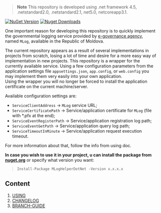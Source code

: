 > **Note** This repository is developed using .net framework 4.5, .netstandard2.0, .netstandard2.1, net5.0, netcoreapp3.1.

[![NuGet Version](https://img.shields.io/nuget/v/MLogHelperDotNet.svg?style=flat&logo=nuget)](https://www.nuget.org/packages/MLogHelperDotNet/)
[![Nuget Downloads](https://img.shields.io/nuget/dt/MLogHelperDotNet.svg?style=flat&logo=nuget)](https://www.nuget.org/packages/MLogHelperDotNet)


One important reason for developing this repository is to quickly implement the governmental logging service provided by [e-governance agency](https://egov.md/), named `MLog`, available in the Republic of Moldova.<br/>

The current repository appears as a result of several implementations in projects from scratch, losing a lot of time and desire for a more easy way of implementation in new projects.
This repository is a wrapper for the currently available service. Using a few configuration parameters from the application settings file `appsettings.json`, `app.config`, or `web.config` you may implement them very easily into your own application.<br/>
Using the wrapper you will no longer be forced to install the application certificate on the current machine/server.
<br/>

Available configuration settings are: 
* `ServiceClientAddress` -> `MLog` service URL;
* `ServiceCertificatePath` -> Service/application certificate for `MLog` (file with *.pfx at the end);
* `ServiceEventRegisterPath` -> Service/application registration log path;
* `ServiceEventGetPath` -> Service/application query log path;
* `ServiceTimeoutInMinute` -> Service/application request execution timeout.

For more information about that, follow the info from using doc.

**In case you wish to use it in your project, u can install the package from <a href="https://www.nuget.org/packages/MLogHelperDotNet" target="_blank">nuget.org</a>** or specify what version you want:

> `Install-Package MLogHelperDotNet -Version x.x.x.x`

## Content
1. [USING](docs/usage.md)
1. [CHANGELOG](docs/CHANGELOG.md)
1. [BRANCH-GUIDE](docs/branch-guide.md)